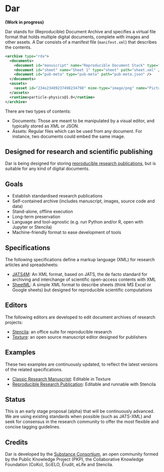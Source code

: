 # Dar

**(Work in progress)**

Dar stands for (Reproducible) Document Archive and specifies a virtual file format that holds multiple digital documents, complete with images and other assets. A Dar consists of a manifest file (`manifest.xml`) that describes the contents.

```xml
<archive type="rda">
  <documents>
    <document id="manuscript" name="Reproducible Document Stack" type="article" path="manuscript.xml" />
    <document id="sheet" name="Sheet 1" type="sheet" path="sheet.xml" />
    <document id="pub-meta" type="pub-meta" path="pub-meta.json" />
  </documents>
  <assets>
    <asset id="234o23489237498234798" mime-type="image/png" name="Picture 1" path="234o23489237498234798.png"/>
  </assets>
  <runtime>particle-physics@1.0</runtime>
</archive>
```

There are two types of contents:

- Documents:  Those are meant to be manipulated by a visual editor, and typically stored as XML or JSON.
- Assets: Regular files which can be used from any document. For instance, two documents could embed the same image.

## Designed for research and scientific publishing

Dar is being designed for storing [reproducible research publications](https://elifesciences.org/labs/7dbeb390/reproducible-document-stack-supporting-the-next-generation-research-article), but is suitable for any kind of digital documents.

## Goals

- Establish standardised research publications
- Self-contained archive (includes manuscript, images, source code and data)
- Stand-alone, offline execution
- Long-term preservation
- Language and tool-agnostic (e.g. run Python and/or R, open with Jupyter or Stencila)
- Machine-friendly format to ease development of tools

## Specifications

The following specifications define a markup language (XML) for research articles and spreadsheets:

- [JATS4M](specs/JATS4M.md): An XML format, based on JATS, the de facto standard for archiving and interchange of scientific open-access contents with XML
- [SheetML](specs/SheetML.md): A simple XML format to describe sheets (think MS Excel or Google sheets) but designed for reproducible scientific computations

## Editors

The following editors are developed to edit document archives of research projects:

- [Stencila](https://github.com/stencila/stencila): an office suite for reproducible research
- [Texture](https://github.com/substance/texture): an open source manuscript editor designed for publishers

## Examples

These two examples are continuously updated, to reflect the latest versions of the related specifications.

- [Classic Research Manuscript](examples/classic-manuscript): Editable in Texture
- [Reproducible Research Publication](examples/reproducible-publication): Editable and runnable with Stencila

## Status

This is an early stage proposal (alpha) that will be continuously advanced. We are using existing standards when possible (such as JATS-XML) and seek for consensus in the research community to offer the most flexible and concise tagging guidelines.

## Credits

Dar is developed by the [Substance Consortium](http://substance.io/consortium/), an open community formed by the Public Knowledge Project (PKP), the Collaborative Knowledge Foundation (CoKo), SciELO, Érudit, eLife and Stencila.
